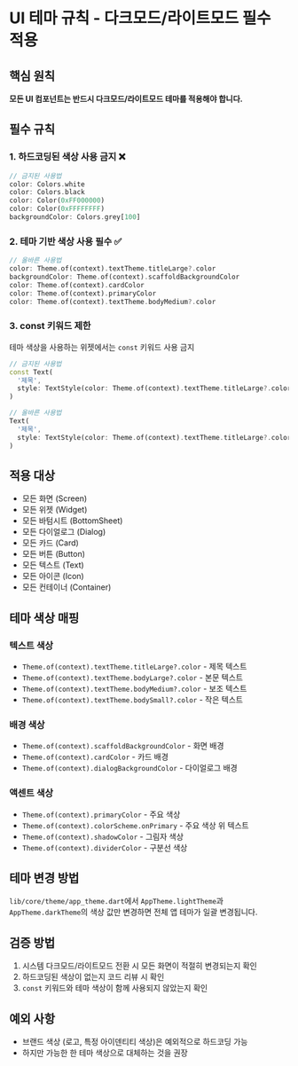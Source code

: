 # UI 테마 규칙 - 다크모드/라이트모드 필수 적용

## 핵심 원칙
**모든 UI 컴포넌트는 반드시 다크모드/라이트모드 테마를 적용해야 합니다.**

## 필수 규칙

### 1. 하드코딩된 색상 사용 금지 ❌
```dart
// 금지된 사용법
color: Colors.white
color: Colors.black
color: Color(0xFF000000)
color: Color(0xFFFFFFFF)
backgroundColor: Colors.grey[100]
```

### 2. 테마 기반 색상 사용 필수 ✅
```dart
// 올바른 사용법
color: Theme.of(context).textTheme.titleLarge?.color
backgroundColor: Theme.of(context).scaffoldBackgroundColor
color: Theme.of(context).cardColor
color: Theme.of(context).primaryColor
color: Theme.of(context).textTheme.bodyMedium?.color
```

### 3. const 키워드 제한
테마 색상을 사용하는 위젯에서는 `const` 키워드 사용 금지

```dart
// 금지된 사용법
const Text(
  '제목',
  style: TextStyle(color: Theme.of(context).textTheme.titleLarge?.color),
)

// 올바른 사용법
Text(
  '제목',
  style: TextStyle(color: Theme.of(context).textTheme.titleLarge?.color),
)
```

## 적용 대상
- 모든 화면 (Screen)
- 모든 위젯 (Widget)
- 모든 바텀시트 (BottomSheet)
- 모든 다이얼로그 (Dialog)
- 모든 카드 (Card)
- 모든 버튼 (Button)
- 모든 텍스트 (Text)
- 모든 아이콘 (Icon)
- 모든 컨테이너 (Container)

## 테마 색상 매핑

### 텍스트 색상
- `Theme.of(context).textTheme.titleLarge?.color` - 제목 텍스트
- `Theme.of(context).textTheme.bodyLarge?.color` - 본문 텍스트
- `Theme.of(context).textTheme.bodyMedium?.color` - 보조 텍스트
- `Theme.of(context).textTheme.bodySmall?.color` - 작은 텍스트

### 배경 색상
- `Theme.of(context).scaffoldBackgroundColor` - 화면 배경
- `Theme.of(context).cardColor` - 카드 배경
- `Theme.of(context).dialogBackgroundColor` - 다이얼로그 배경

### 액센트 색상
- `Theme.of(context).primaryColor` - 주요 색상
- `Theme.of(context).colorScheme.onPrimary` - 주요 색상 위 텍스트
- `Theme.of(context).shadowColor` - 그림자 색상
- `Theme.of(context).dividerColor` - 구분선 색상

## 테마 변경 방법
`lib/core/theme/app_theme.dart`에서 `AppTheme.lightTheme`과 `AppTheme.darkTheme`의 색상 값만 변경하면 전체 앱 테마가 일괄 변경됩니다.

## 검증 방법
1. 시스템 다크모드/라이트모드 전환 시 모든 화면이 적절히 변경되는지 확인
2. 하드코딩된 색상이 없는지 코드 리뷰 시 확인
3. `const` 키워드와 테마 색상이 함께 사용되지 않았는지 확인

## 예외 사항
- 브랜드 색상 (로고, 특정 아이덴티티 색상)은 예외적으로 하드코딩 가능
- 하지만 가능한 한 테마 색상으로 대체하는 것을 권장
